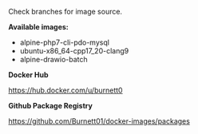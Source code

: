 Check branches for image source.

**Available images:**

+ alpine-php7-cli-pdo-mysql
+ ubuntu-x86_64-cpp17_20-clang9
+ alpine-drawio-batch

**Docker Hub**

https://hub.docker.com/u/burnett0

**Github Package Registry**

https://github.com/Burnett01/docker-images/packages
